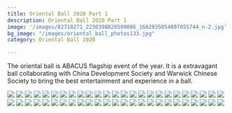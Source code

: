 ```yaml
---
title: Oriental Ball 2020 Part 1
description: Oriental Ball 2020 Part 1
image: '/images/82718271_2230398820599086_1662935054097055744_n-2.jpg'
bg_image: "/images/oriental_ball_photos133.jpg"
category: Oriental Ball 2020

---
```


The oriental ball is ABACUS flagship event of the year. It is a extravagant ball collaborating with China Development Society and Warwick Chinese Society to bring the best entertainment and experience in a ball.

![](/images/oriental_ball_photos1.jpg)
![](/images/oriental_ball_photos2.jpg)
![](/images/oriental_ball_photos3.jpg)
![](/images/oriental_ball_photos4.jpg)
![](/images/oriental_ball_photos5.jpg)
![](/images/oriental_ball_photos6.jpg)
![](/images/oriental_ball_photos7.jpg)
![](/images/oriental_ball_photos8.jpg)
![](/images/oriental_ball_photos9.jpg)
![](/images/oriental_ball_photos10.jpg)
![](/images/oriental_ball_photos11.jpg)
![](/images/oriental_ball_photos12.jpg)
![](/images/oriental_ball_photos13.jpg)
![](/images/oriental_ball_photos14.jpg)
![](/images/oriental_ball_photos15.jpg)
![](/images/oriental_ball_photos16.jpg)
![](/images/oriental_ball_photos17.jpg)
![](/images/oriental_ball_photos18.jpg)
![](/images/oriental_ball_photos19.jpg)
![](/images/oriental_ball_photos20.jpg)
![](/images/oriental_ball_photos21.jpg)
![](/images/oriental_ball_photos22.jpg)
![](/images/oriental_ball_photos23.jpg)
![](/images/oriental_ball_photos24.jpg)
![](/images/oriental_ball_photos25.jpg)
![](/images/oriental_ball_photos26.jpg)
![](/images/oriental_ball_photos27.jpg)
![](/images/oriental_ball_photos28.jpg)
![](/images/oriental_ball_photos29.jpg)
![](/images/oriental_ball_photos30.jpg)
![](/images/oriental_ball_photos31.jpg)
![](/images/oriental_ball_photos32.jpg)
![](/images/oriental_ball_photos33.jpg)
![](/images/oriental_ball_photos34.jpg)
![](/images/oriental_ball_photos35.jpg)
![](/images/oriental_ball_photos36.jpg)
![](/images/oriental_ball_photos37.jpg)
![](/images/oriental_ball_photos38.jpg)
![](/images/oriental_ball_photos39.jpg)
![](/images/oriental_ball_photos40.jpg)
![](/images/oriental_ball_photos41.jpg)
![](/images/oriental_ball_photos42.jpg)
![](/images/oriental_ball_photos43.jpg)
![](/images/oriental_ball_photos44.jpg)
![](/images/oriental_ball_photos45.jpg)
![](/images/oriental_ball_photos46.jpg)
![](/images/oriental_ball_photos47.jpg)
![](/images/oriental_ball_photos48.jpg)
![](/images/oriental_ball_photos49.jpg)
![](/images/oriental_ball_photos50.jpg)

